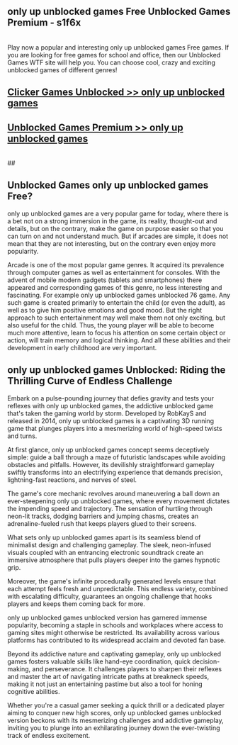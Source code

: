## only up unblocked games Free Unblocked Games Premium - s1f6x <br>
<br>
Play now a popular and interesting only up unblocked games Free games. If you are looking for free games for school and office, then our Unblocked Games WTF site will help you. You can choose cool, crazy and exciting unblocked games of different genres!


##  [Clicker Games Unblocked >> only up unblocked games](http://freeplayer.one?title=only_up_unblocked_games&ref=05)

##  [Unblocked Games Premium >> only up unblocked games](http://freeplayer.one?title=only_up_unblocked_games&ref=05)
  <br>
  ##



## Unblocked Games only up unblocked games Free?

only up unblocked games are a very popular game for today, where there is a bet not on a strong immersion in the game, its reality, thought-out and details, but on the contrary, make the game on purpose easier so that you can turn on and not understand much. But if arcades are simple, it does not mean that they are not interesting, but on the contrary even enjoy more popularity.

Arcade is one of the most popular game genres. It acquired its prevalence through computer games as well as entertainment for consoles. With the advent of mobile modern gadgets (tablets and smartphones) there appeared and corresponding games of this genre, no less interesting and fascinating. For example only up unblocked games unblocked 76 game. Any such game is created primarily to entertain the child (or even the adult), as well as to give him positive emotions and good mood. But the right approach to such entertainment may well make them not only exciting, but also useful for the child. Thus, the young player will be able to become much more attentive, learn to focus his attention on some certain object or action, will train memory and logical thinking. And all these abilities and their development in early childhood are very important.

##  only up unblocked games Unblocked: Riding the Thrilling Curve of Endless Challenge

Embark on a pulse-pounding journey that defies gravity and tests your reflexes with only up unblocked games, the addictive unblocked game that's taken the gaming world by storm. Developed by RobKayS and released in 2014, only up unblocked games is a captivating 3D running game that plunges players into a mesmerizing world of high-speed twists and turns.

At first glance, only up unblocked games concept seems deceptively simple: guide a ball through a maze of futuristic landscapes while avoiding obstacles and pitfalls. However, its devilishly straightforward gameplay swiftly transforms into an electrifying experience that demands precision, lightning-fast reactions, and nerves of steel.

The game's core mechanic revolves around maneuvering a ball down an ever-steepening only up unblocked games, where every movement dictates the impending speed and trajectory. The sensation of hurtling through neon-lit tracks, dodging barriers and jumping chasms, creates an adrenaline-fueled rush that keeps players glued to their screens.

What sets only up unblocked games apart is its seamless blend of minimalist design and challenging gameplay. The sleek, neon-infused visuals coupled with an entrancing electronic soundtrack create an immersive atmosphere that pulls players deeper into the games hypnotic grip.

Moreover, the game's infinite procedurally generated levels ensure that each attempt feels fresh and unpredictable. This endless variety, combined with escalating difficulty, guarantees an ongoing challenge that hooks players and keeps them coming back for more.

only up unblocked games unblocked version has garnered immense popularity, becoming a staple in schools and workplaces where access to gaming sites might otherwise be restricted. Its availability across various platforms has contributed to its widespread acclaim and devoted fan base.

Beyond its addictive nature and captivating gameplay, only up unblocked games fosters valuable skills like hand-eye coordination, quick decision-making, and perseverance. It challenges players to sharpen their reflexes and master the art of navigating intricate paths at breakneck speeds, making it not just an entertaining pastime but also a tool for honing cognitive abilities.

Whether you're a casual gamer seeking a quick thrill or a dedicated player aiming to conquer new high scores, only up unblocked games unblocked version beckons with its mesmerizing challenges and addictive gameplay, inviting you to plunge into an exhilarating journey down the ever-twisting track of endless excitement.